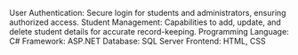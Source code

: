 User Authentication: Secure login for students and administrators, ensuring authorized access.
Student Management: Capabilities to add, update, and delete student details for accurate record-keeping.
Programming Language: C#
Framework: ASP.NET
Database: SQL Server
Frontend: HTML, CSS
